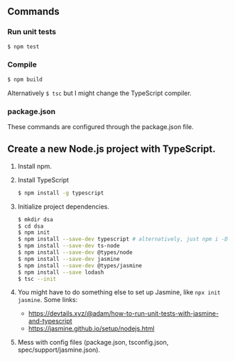 ## Commands

### Run unit tests

```sh
$ npm test
```

### Compile

```sh
$ npm build
```

Alternatively `$ tsc` but I might change the TypeScript compiler.

### package.json

These commands are configured through the package.json file.

## Create a new Node.js project with TypeScript.

1. Install npm.
1. Install TypeScript

    ```sh
    $ npm install -g typescript
    ```

1. Initialize project dependencies.

    ```sh
    $ mkdir dsa
    $ cd dsa
    $ npm init 
    $ npm install --save-dev typescript # alternatively, just npm i -D 
    $ npm install --save-dev ts-node
    $ npm install --save-dev @types/node
    $ npm install --save-dev jasmine
    $ npm install --save-dev @types/jasmine
    $ npm install --save lodash
    $ tsc --init
    ```

1. You might have to do something else to set up Jasmine, like `npx init jasmine`. 
   Some links: 
    * https://devtails.xyz/@adam/how-to-run-unit-tests-with-jasmine-and-typescript
    * https://jasmine.github.io/setup/nodejs.html

1. Mess with config files (package.json, tsconfig.json, spec/support/jasmine.json).
